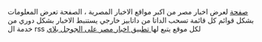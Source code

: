 [صفحة](https://arkfalak.github.io/akhbarmasr/) لعرض اخبار مصر من اكبر مواقع الاخبار المصرية ، الصفحة تعرض المعلومات بشكل قوائم كل قائمة تسحب الداتا من داتابيز خارجي يستنبط الاخبار بشكل دوري من خدمة ال rss لكل موقع
يتبع لها[ تطبيق اخبار مصر على الجوجل بلاي ](https://play.google.com/store/apps/details?id=arabic.news.shorts)
